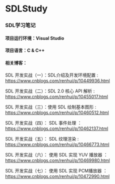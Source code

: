 # SDLStudy

### SDL学习笔记 

#### 项目运行环境：Visual Studio

#### 项目语言：C & C++

#### 相关博客： 
SDL 开发实战（一）：SDL介绍及开发环境配置 : https://www.cnblogs.com/renhui/p/10449936.html

SDL 开发实战（二）：SDL 2.0 核心 API 解析 : https://www.cnblogs.com/renhui/p/10455017.html

SDL 开发实战（三）：使用 SDL 绘制基本图形 : https://www.cnblogs.com/renhui/p/10460512.html

SDL 开发实战（四）： SDL 事件处理 ：https://www.cnblogs.com/renhui/p/10462137.html

SDL 开发实战（五）： SDL 纹理渲染 : https://www.cnblogs.com/renhui/p/10466773.html

SDL 开发实战（六）： 使用 SDL 实现 YUV 播放器 ：https://www.cnblogs.com/renhui/p/10469980.html

SDL 开发实战（七）： 使用 SDL 实现 PCM播放器 ：https://www.cnblogs.com/renhui/p/10472990.html

